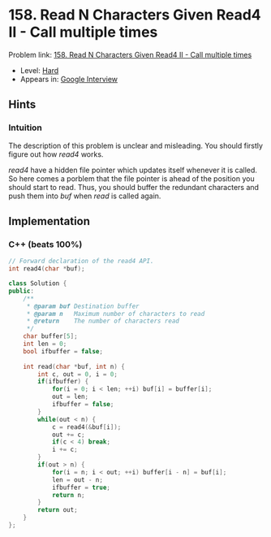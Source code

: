 # 158. Read N Characters Given Read4 II - Call multiple times

Problem link: [158. Read N Characters Given Read4 II - Call multiple times](https://leetcode.com/problems/read-n-characters-given-read4-ii-call-multiple-times/description/)

* Level: [Hard](https://leetcode.com/problemset/all/?difficulty=Hard)
* Appears in: [Google Interview](https://leetcode.com/explore/interview/card/google/)

## Hints

### Intuition

The description of this problem is unclear and misleading. You should firstly figure out how *read4* works.

*read4* have a hidden file pointer which updates itself whenever it is called. So here comes a porblem that the file pointer is ahead of the position you should start to read. Thus, you should buffer the redundant characters and push them into *buf* when *read* is called again.

## Implementation

### C++ (beats 100%)
```C++
// Forward declaration of the read4 API.
int read4(char *buf);

class Solution {
public:
    /**
     * @param buf Destination buffer
     * @param n   Maximum number of characters to read
     * @return    The number of characters read
     */
    char buffer[5];
    int len = 0;
    bool ifbuffer = false;
    
    int read(char *buf, int n) {
        int c, out = 0, i = 0;
        if(ifbuffer) {
            for(i = 0; i < len; ++i) buf[i] = buffer[i];
            out = len;
            ifbuffer = false;
        }
        while(out < n) {
            c = read4(&buf[i]);
            out += c; 
            if(c < 4) break;
            i += c;
        }
        if(out > n) {
            for(i = n; i < out; ++i) buffer[i - n] = buf[i];
            len = out - n;
            ifbuffer = true;
            return n;
        }
        return out;
    }
};
```
